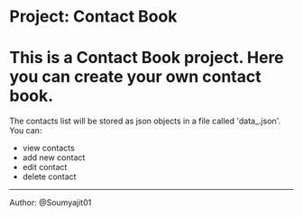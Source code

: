 # Project: <strong>Contact Book</strong>
This is a Contact Book project. Here you can create your own contact book. 
===
The contacts list will be stored as json objects in a file called 'data_.json'. 
You can:
* view contacts
* add new contact
* edit contact
* delete contact
---
Author: @Soumyajit01